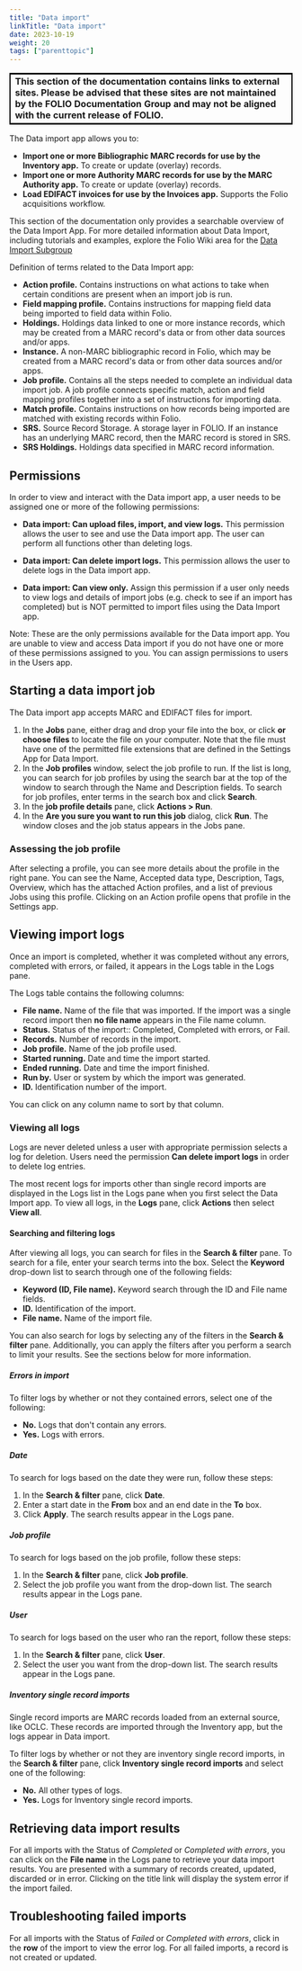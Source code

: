 ```yaml
---
title: "Data import"
linkTitle: "Data import"
date: 2023-10-19
weight: 20
tags: ["parenttopic"]
---
```


<table style="border: 2px solid black"><tr><td><strong>This section of the documentation contains links to external sites. Please be advised that these sites are not maintained by the FOLIO Documentation Group and may not be aligned with the current release of FOLIO.</strong></td></tr></table>

The Data import app allows you to: 
- **Import one or more Bibliographic MARC records for use by the Inventory app.**  To create or update (overlay) records.
- **Import one or more Authority MARC records for use by the MARC Authority app.**  To create or update (overlay) records.
- **Load EDIFACT invoices for use by the Invoices app.**  Supports the Folio acquisitions workflow.

This section of the documentation only provides a searchable overview of the Data Import App. For more detailed information about Data Import, including tutorials and examples, explore the Folio Wiki area for the <a href=https://wiki.folio.org/display/MM/Data+Import+%28formerly+Batch+Loader%29+Subgroup>Data Import Subgroup</a>

Definition of terms related to the Data Import app:

-   **Action profile.** Contains instructions on what actions to take when certain conditions are present when an import job is run.
-   **Field mapping profile.** Contains instructions for mapping field data being imported to field data within Folio.
-   **Holdings.** Holdings data linked to one or more instance records, which may be created from a MARC record's data or from other data sources and/or apps.
-   **Instance.** A non-MARC bibliographic record in Folio, which may be created from a MARC record's data or from other data sources and/or apps.
-   **Job profile.** Contains all the steps needed to complete an individual data import job. A job profile connects specific match, action and field mapping profiles together into a set of instructions for importing data.
-   **Match profile.** Contains instructions on how records being imported are matched with existing records within Folio.
-   **SRS.** Source Record Storage. A storage layer in FOLIO. If an instance has an underlying MARC record, then the MARC record is stored in SRS.
-   **SRS Holdings.** Holdings data specified in MARC record information.

## Permissions

In order to view and interact with the Data import app, a user needs to be assigned one or more of the following permissions:

-   **Data import: Can upload files, import, and view logs.** This permission allows the user to see and use the Data import app. The user can perform all functions other than deleting logs.

-   **Data import: Can delete import logs.** This permission allows the user to delete logs in the Data import app.
  
-   **Data import: Can view only.** Assign this permission if a user only needs to view logs and details of import jobs (e.g. check to see if an import has completed) but is NOT permitted to import files using the Data Import app.

Note: These are the only permissions available for the Data import app. You are unable to view and access Data import if you do not have one or more of these permissions assigned to you. You can assign permissions to users in the Users app.

## Starting a data import job

The Data import app accepts MARC and EDIFACT files for import.

1.  In the **Jobs** pane, either drag and drop your file into the box, or click **or choose files** to locate the file on your computer. Note that the file must have one of the permitted file extensions that are defined in the Settings App for Data Import.
2.  In the **Job profiles** window, select the job profile to run. If the list is long, you can search for job profiles by using the search bar at the top of the window to search through the Name and Description fields. To search for job profiles, enter terms in the search box and click **Search**.
3.  In the **job profile details** pane, click **Actions \> Run**.
4.  In the **Are you sure you want to run this job** dialog, click **Run**. The window closes and the job status appears in the Jobs pane.

### Assessing the job profile

After selecting a profile, you can see more details about the profile in the right pane. You can see the Name, Accepted data type, Description, Tags, Overview, which has the attached Action profiles, and a list of previous Jobs using this profile. Clicking on an Action profile opens that profile in the Settings app.

## Viewing import logs

Once an import is completed, whether it was completed without any errors, completed with errors, or failed, it appears in the Logs table in the Logs pane.

The Logs table contains the following columns:

-   **File name.** Name of the file that was imported. If the import was a single record import then **no file name** appears in the File name column.
-   **Status.** Status of the import:: Completed, Completed with errors, or Fail.
-   **Records.** Number of records in the import.
-   **Job profile.** Name of the job profile used.
-   **Started running.** Date and time the import started.
-   **Ended running.** Date and time the import finished.
-   **Run by.** User or system by which the import was generated.
-   **ID.** Identification number of the import.

You can click on any column name to sort by that column.

### Viewing all logs

Logs are never deleted unless a user with appropriate permission selects a log for deletion. Users need the permission **Can delete import logs** in order to delete log entries.

The most recent logs for imports other than single record imports are displayed in the Logs list in the Logs pane when you first select the Data Import app. To view all logs, in the **Logs** pane, click **Actions** then select **View all**.

#### Searching and filtering logs

After viewing all logs, you can search for files in the **Search & filter** pane. To search for a file, enter your search terms into the box. Select the **Keyword** drop-down list to search through one of the following fields:

-   **Keyword (ID, File name).** Keyword search through the ID and File name fields.
-   **ID.** Identification of the import.
-   **File name.** Name of the import file.

You can also search for logs by selecting any of the filters in the **Search & filter** pane. Additionally, you can apply the filters after you perform a search to limit your results. See the sections below for more information.

##### Errors in import

To filter logs by whether or not they contained errors, select one of the following:

-   **No.** Logs that don't contain any errors.
-   **Yes.** Logs with errors.

##### Date

To search for logs based on the date they were run, follow these steps:

1.  In the **Search & filter** pane, click **Date**.
2.  Enter a start date in the **From** box and an end date in the **To** box.
3.  Click **Apply**. The search results appear in the Logs pane.

##### Job profile

To search for logs based on the job profile, follow these steps:

1.  In the **Search & filter** pane, click **Job profile**.
2.  Select the job profile you want from the drop-down list. The search results appear in the Logs pane.

##### User

To search for logs based on the user who ran the report, follow these steps:

1.  In the **Search & filter** pane, click **User**.
2.  Select the user you want from the drop-down list. The search results appear in the Logs pane.

##### Inventory single record imports

Single record imports are MARC records loaded from an external source, like OCLC. These records are imported through the Inventory app, but the logs appear in Data import.

To filter logs by whether or not they are inventory single record imports, in the **Search & filter** pane, click **Inventory single record imports** and select one of the following:

-   **No.** All other types of logs.
-   **Yes.** Logs for Inventory single record imports.

## Retrieving data import results

For all imports with the Status of *Completed* or *Completed with errors*, you can click on the **File name** in the Logs pane to retrieve your data import results. You are presented with a summary of records created, updated, discarded or in error. Clicking on the title link will display the system error if the import failed.

## Troubleshooting failed imports

For all imports with the Status of *Failed* or *Completed with errors*, click in the **row** of the import to view the error log. For all failed imports, a record is not created or updated.


